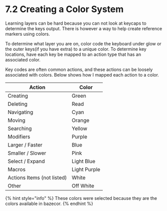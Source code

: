 # 7.2 Creating a Color System

Learning layers can be hard because you can not look at keycaps to determine the keys output. There is however a way to help create reference markers using colors.&#x20;

To determine what layer you are on, color code the keyboard under glow or the outer keys(if you have extra) to a unique color. To determine key locations, have each key be mapped to an action type that has an associated color.

Key codes are often common actions, and these actions can be loosely associated with colors. Below shows how I mapped each action to a color.

| Action                     | Color        |
| -------------------------- | ------------ |
| Creating                   | Green        |
| Deleting                   | Read         |
| Navigating                 | Cyan         |
| Moving                     | Orange       |
| Searching                  | Yellow       |
| Modifiers                  | Purple       |
| Larger / Faster            | Blue         |
| Smaller / Slower           | Pink         |
| Select / Expand            | Light Blue   |
| Macros                     | Light Purple |
| Actions Items (not listed) | White        |
| Other                      | Off White    |

{% hint style="info" %}
These colors were selected because they are the colors available in bazecor.
{% endhint %}
